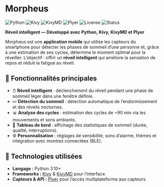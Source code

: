 # Morpheus

![Python](https://img.shields.io/badge/Python-3.10%2B-blue?logo=python)
![Kivy](https://img.shields.io/badge/Kivy-Framework-green)
![KivyMD](https://img.shields.io/badge/KivyMD-UI%20Toolkit-purple)
![Plyer](https://img.shields.io/badge/Plyer-Sensor%20API-orange)
![License](https://img.shields.io/badge/Licence-MIT-lightgrey)
![Status](https://img.shields.io/badge/Statut-En%20développement-yellow)

**Réveil intelligent — Développé avec Python, Kivy, KivyMD et Plyer**

Morpheus est une **application mobile** qui utilise les capteurs du smartphone pour détecter les phases de sommeil d’une personne et, grâce à une estimation de ses cycles, détermine le moment optimal pour la réveiller. L’objectif : offrir un **réveil intelligent** qui améliore la sensation de repos et réduit la fatigue au réveil.


## 🚀 Fonctionnalités principales

* ⏰ **Réveil intelligent** : déclenchement du réveil pendant une phase de sommeil léger dans une fenêtre définie.
* 💤 **Détection du sommeil** : détection automatique de l’endormissement et des réveils nocturnes.
* 📊 **Analyse des cycles** : estimation des cycles de ~90 min via les mouvements et sons ambiants.
* 📱 **Tableau de bord** : affichage des statistiques de sommeil (durée, qualité, interruptions).
* ⚙️ **Personnalisation** : réglages de sensibilité, sons d’alarme, thèmes et intégration avec montres connectées (BLE).
<!-- * 🔒 **Respect de la vie privée** : traitement local des données avec consentement explicite et possibilité de suppression complète. -->


## 🧠 Technologies utilisées

* **Langage :** Python 3.10+
* **Frameworks :** [Kivy](https://kivy.org/) & [KivyMD](https://kivymd.readthedocs.io/) pour l’interface.
* **Capteurs & API :** [Plyer](https://plyer.readthedocs.io/) pour l’accès multiplateforme aux capteurs.
<!-- * **Traitement des données :** NumPy, SciPy (optionnel) pour le filtrage et l’extraction de caractéristiques. 

---

## 🏗️ Architecture du projet

```text
Morpheus/
│
├── main.py              # Point d’entrée de l’application Kivy
├── ui/                  # Interfaces et layouts (.kv)
├── sensors/             # Gestion des capteurs (accéléromètre, gyroscope, micro…)
├── analysis/            # Algorithmes de détection et d’estimation des cycles
├── data/                # Stockage local chiffré
└── assets/              # Icônes, sons et alarmes
```

### Fonctionnement global

1. **Acquisition :** collecte des données via Plyer (mouvements, sons, luminosité).
2. **Prétraitement :** filtrage et extraction de caractéristiques (variance, micro-mouvements, énergie sonore).
3. **Détection :** modèle heuristique ou ML léger pour classer les états de sommeil.
4. **Estimation des cycles :** détection des motifs récurrents pour estimer les cycles (~90 min).
5. **Réveil intelligent :** déclenchement du réveil au moment optimal dans la fenêtre définie.
6. **Interface utilisateur :** affichage des résultats, tendances et qualité du sommeil.

---

## 🧩 Installation

```bash
# Cloner le dépôt
git clone https://github.com/<votre-utilisateur>/Morpheus.git
cd Morpheus

# Créer un environnement virtuel
python -m venv venv
source venv/bin/activate  # ou venv\Scripts\activate sous Windows

# Installer les dépendances
pip install -r requirements.txt
```

### Exemple de `requirements.txt`

```text
kivy>=2.2.0
kivymd>=1.2.0
plyer>=2.1.0
numpy
scipy
```

Lancer l’application :

```bash
python main.py
```

### Setup pour l'équipe (Windows / PowerShell)

Ne commitez pas le dossier de l'environnement virtuel local (`kivy_venv/`). Au lieu de cela, partagez `requirements.txt` (déjà présent) pour reproduire l'environnement.

Commandes recommandées (PowerShell) :

```powershell
# Créer un venv local (nom au choix) et l'activer
python -m venv .venv
& '.\.venv\Scripts\python.exe' -m pip install --upgrade pip
& '.\.venv\Scripts\python.exe' -m pip install -r requirements.txt

# Lancer l'application depuis la racine du dépôt
& '.\.venv\Scripts\python.exe' main.py
```

Sélection de l'interpréteur dans VS Code :

1. Ouvrir la palette (Ctrl+Shift+P) → `Python: Select Interpreter`.
2. Choisir l'interpréteur créé dans `.venv\Scripts\python.exe` (ou votre venv local).
3. Redémarrer la fenêtre VS Code si nécessaire (Developer: Reload Window).

Conseils :
- Ajouter `kivy_venv/` dans `.gitignore` (déjà fait).
- Ne commitez pas les chemins d'interpréteur locaux dans `.vscode/settings.json`.
- Documentez dans le README toute dépendance système (par ex. SDL2 pour Kivy sous Windows) si nécessaire.

---

## 📱 Utilisation

1. Lancez **Morpheus**.
2. Définissez votre **heure de réveil cible** et la **fenêtre de réveil** (ex. 30 minutes).
3. Placez votre téléphone à proximité du lit (surface plane, micro dégagé).
4. Appuyez sur **Démarrer le suivi du sommeil**.
5. Morpheus analysera les mouvements et sons pour estimer les phases et vous réveiller au moment optimal.

---

## 🧮 Algorithme (concept général)

* **Fenêtrage temporel :** analyse des données par tranches de 30–60 secondes.
* **Extraction de caractéristiques :** variance des mouvements, énergie sonore, rythme respiratoire estimé.
* **Classification :** combinaison de règles simples et d’un petit modèle ML.
* **Suivi des cycles :** adaptation progressive selon les habitudes de l’utilisateur.
* **Déclenchement :** réveil activé si la probabilité de sommeil léger dépasse un seuil pendant la fenêtre.

---

## 🧠 Feuille de route

| Phase                     | Objectifs                                                                                |
| ------------------------- | ---------------------------------------------------------------------------------------- |
| **MVP (0–3 mois)**        | Capture des capteurs (Android), heuristiques simples, UI basique et réveil fonctionnel.  |
| **v1 (3–6 mois)**         | Intégration d’un modèle ML, calibration utilisateur, support iOS, statistiques avancées. |
| **v2 (6–12 mois)**        | Intégration montres connectées / BLE, optimisation énergétique, meilleure UX.            |
| **Production (12+ mois)** | Publication, synchronisation cloud optionnelle, retours utilisateurs.                    |
-->
<!--
---

## 🔐 Vie privée & éthique

* Données traitées **localement** par défaut.
* Consentement explicite pour chaque capteur utilisé.
* Option pour **supprimer ou exporter les données** à tout moment.
* **Transparence totale** sur les données collectées et leur usage.
* **Avertissement :** Morpheus **n’est pas un dispositif médical** et ne doit pas être utilisé à des fins de diagnostic.

---

## 🧑‍💻 Contributeurs

* **Chef de projet :** [Votre nom]
* **Équipe :** Équipe Morpheus

---

## 📄 Licence

Projet sous licence **MIT** — voir le fichier [LICENSE](LICENSE) pour plus d’informations.

---

*Créé avec ❤️ par l’équipe Morpheus — 2025*
-->